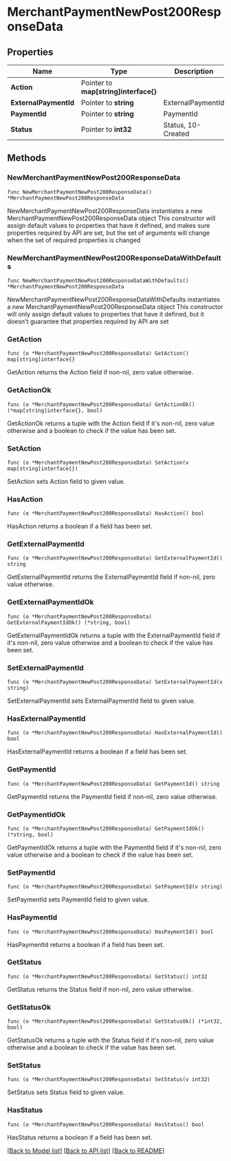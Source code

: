 # MerchantPaymentNewPost200ResponseData

## Properties

Name | Type | Description | Notes
------------ | ------------- | ------------- | -------------
**Action** | Pointer to **map[string]interface{}** |  | [optional] 
**ExternalPaymentId** | Pointer to **string** | ExternalPaymentId | [optional] 
**PaymentId** | Pointer to **string** | PaymentId | [optional] 
**Status** | Pointer to **int32** | Status, 10-Created|20-Success|30-Failed|40-Cancelled | [optional] 

## Methods

### NewMerchantPaymentNewPost200ResponseData

`func NewMerchantPaymentNewPost200ResponseData() *MerchantPaymentNewPost200ResponseData`

NewMerchantPaymentNewPost200ResponseData instantiates a new MerchantPaymentNewPost200ResponseData object
This constructor will assign default values to properties that have it defined,
and makes sure properties required by API are set, but the set of arguments
will change when the set of required properties is changed

### NewMerchantPaymentNewPost200ResponseDataWithDefaults

`func NewMerchantPaymentNewPost200ResponseDataWithDefaults() *MerchantPaymentNewPost200ResponseData`

NewMerchantPaymentNewPost200ResponseDataWithDefaults instantiates a new MerchantPaymentNewPost200ResponseData object
This constructor will only assign default values to properties that have it defined,
but it doesn't guarantee that properties required by API are set

### GetAction

`func (o *MerchantPaymentNewPost200ResponseData) GetAction() map[string]interface{}`

GetAction returns the Action field if non-nil, zero value otherwise.

### GetActionOk

`func (o *MerchantPaymentNewPost200ResponseData) GetActionOk() (*map[string]interface{}, bool)`

GetActionOk returns a tuple with the Action field if it's non-nil, zero value otherwise
and a boolean to check if the value has been set.

### SetAction

`func (o *MerchantPaymentNewPost200ResponseData) SetAction(v map[string]interface{})`

SetAction sets Action field to given value.

### HasAction

`func (o *MerchantPaymentNewPost200ResponseData) HasAction() bool`

HasAction returns a boolean if a field has been set.

### GetExternalPaymentId

`func (o *MerchantPaymentNewPost200ResponseData) GetExternalPaymentId() string`

GetExternalPaymentId returns the ExternalPaymentId field if non-nil, zero value otherwise.

### GetExternalPaymentIdOk

`func (o *MerchantPaymentNewPost200ResponseData) GetExternalPaymentIdOk() (*string, bool)`

GetExternalPaymentIdOk returns a tuple with the ExternalPaymentId field if it's non-nil, zero value otherwise
and a boolean to check if the value has been set.

### SetExternalPaymentId

`func (o *MerchantPaymentNewPost200ResponseData) SetExternalPaymentId(v string)`

SetExternalPaymentId sets ExternalPaymentId field to given value.

### HasExternalPaymentId

`func (o *MerchantPaymentNewPost200ResponseData) HasExternalPaymentId() bool`

HasExternalPaymentId returns a boolean if a field has been set.

### GetPaymentId

`func (o *MerchantPaymentNewPost200ResponseData) GetPaymentId() string`

GetPaymentId returns the PaymentId field if non-nil, zero value otherwise.

### GetPaymentIdOk

`func (o *MerchantPaymentNewPost200ResponseData) GetPaymentIdOk() (*string, bool)`

GetPaymentIdOk returns a tuple with the PaymentId field if it's non-nil, zero value otherwise
and a boolean to check if the value has been set.

### SetPaymentId

`func (o *MerchantPaymentNewPost200ResponseData) SetPaymentId(v string)`

SetPaymentId sets PaymentId field to given value.

### HasPaymentId

`func (o *MerchantPaymentNewPost200ResponseData) HasPaymentId() bool`

HasPaymentId returns a boolean if a field has been set.

### GetStatus

`func (o *MerchantPaymentNewPost200ResponseData) GetStatus() int32`

GetStatus returns the Status field if non-nil, zero value otherwise.

### GetStatusOk

`func (o *MerchantPaymentNewPost200ResponseData) GetStatusOk() (*int32, bool)`

GetStatusOk returns a tuple with the Status field if it's non-nil, zero value otherwise
and a boolean to check if the value has been set.

### SetStatus

`func (o *MerchantPaymentNewPost200ResponseData) SetStatus(v int32)`

SetStatus sets Status field to given value.

### HasStatus

`func (o *MerchantPaymentNewPost200ResponseData) HasStatus() bool`

HasStatus returns a boolean if a field has been set.


[[Back to Model list]](../README.md#documentation-for-models) [[Back to API list]](../README.md#documentation-for-api-endpoints) [[Back to README]](../README.md)



